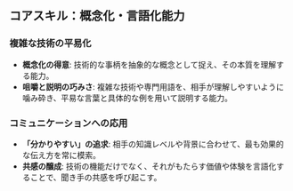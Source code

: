 


## コアスキル：概念化・言語化能力

### 複雑な技術の平易化

*   **概念化の得意**: 技術的な事柄を抽象的な概念として捉え、その本質を理解する能力。
*   **咀嚼と説明の巧みさ**: 複雑な技術や専門用語を、相手が理解しやすいように噛み砕き、平易な言葉と具体的な例を用いて説明する能力。

### コミュニケーションへの応用

*   **「分かりやすい」の追求**: 相手の知識レベルや背景に合わせて、最も効果的な伝え方を常に模索。
*   **共感の醸成**: 技術の機能だけでなく、それがもたらす価値や体験を言語化することで、聞き手の共感を呼び起こす。

